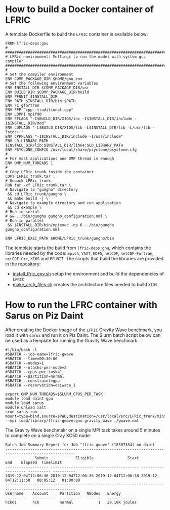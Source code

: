 # How to build a Docker container of LFRIC

A template Dockerfile to build the `LFRIC` container is available below:
```
FROM lfric-deps:gnu
#
################################################################################
# LFRic environment: Settings to run the model with system gcc compiler
################################################################################
#
# Set the compiler environment
ENV COMP_PACKAGE_DIR $HOME/gnu_env
# Set the following environment variables
ENV INSTALL_DIR $COMP_PACKAGE_DIR/usr
ENV BUILD_DIR $COMP_PACKAGE_DIR/build
ENV PFUNIT $INSTALL_DIR
ENV PATH $INSTALL_DIR/bin:$PATH
ENV FC gfortran
ENV FPP "cpp -traditional-cpp"
ENV LDMPI mpif90
ENV FFLAGS "-I$BUILD_DIR/XIOS/inc -I$INSTALL_DIR/include -I$INSTALL_DIR/mod"
ENV LDFLAGS "-L$BUILD_DIR/XIOS/lib -L$INSTALL_DIR/lib -L/usr/lib -lstdc++"
ENV CPPFLAGS "-I$INSTALL_DIR/include -I/usr/include"
ENV LD_LIBRARY_PATH $INSTALL_DIR/lib:$INSTALL_DIR/lib64:$LD_LIBRARY_PATH
ENV PSYCLONE_CONFIG /usr/local/share/psyclone/psyclone.cfg
#
# For most applications one OMP thread is enough
ENV OMP_NUM_THREADS 1
#
# Copy LFRic trunk inside the container
COPY LFRic_trunk.tar .
# Unpack LFRic trunk
RUN tar -xf LFRic_trunk.tar \
# Navigate to "gungho" directory
 && cd LFRic_trunk/gungho \
 && make build -j \
# Navigate to example directory and run application
 && cd example \
# Run in serial
# && ../bin/gungho gungho_configuration.nml \
# Run in parallel
 && $INSTALL_DIR/bin/mpiexec -np 6 ../bin/gungho gungho_configuration.nml

ENV LFRIC_EXEC_PATH $HOME/LFRic_trunk/gungho/bin
``` 
The template starts the build from `lfric-deps:gnu`, which contains the libraries needed by the code: `mpich`, `YAXT`, `HDF5`, `netCDF`, `netCDF-Fortran`, `netCDF-C++`, `XIOS` and `PFUNIT`. The scripts that build the libraries are provided in the repository: 
- [install_lfric_env.sh](https://github.com/eth-cscs/ContainerHackathon/blob/master/LFRIC/docker/install_lfric_env.sh) setup the environment and build the dependencies of `LFRIC`
- [make_arch_files.sh](https://github.com/eth-cscs/ContainerHackathon/blob/master/LFRIC/docker/make_arch_files.sh) creates the architecture files needed to build `XIOS`

# How to run the LFRC container with Sarus on Piz Daint

After creating the Docker image of the `LFRIC` Gravity Wave benchmark, you load it with `sarus` and run it on Piz Daint. The Slurm batch script below can be used as a template for running the Gravity Wave benchmark:
```
#!/bin/bash -l
#SBATCH --job-name=lfric-gwave
#SBATCH --time=00:30:00
#SBATCH --nodes=1
#SBATCH --ntasks-per-node=2
#SBATCH --cpus-per-task=1
#SBATCH --partition=normal
#SBATCH --constraint=gpu
#SBATCH --reservation=esiwace_1

export OMP_NUM_THREADS=$SLURM_CPUS_PER_TASK
module load daint-gpu
module load sarus
module unload xalt
srun sarus run --mount=type=bind,source=$PWD,destination=/usr/local/src/LFRic_trunk/miniapps/gravity_wave/example --mpi load/library/lfric-gwave:gnu gravity_wave ./gwave.nml
```

The Gravity Wave benchmakr on a single MPI task takes around 5 minutes to complete on a single Cray XC50 node:
```
Batch Job Summary Report for Job "lfric-gwave" (18507334) on daint
-----------------------------------------------------------------------------------------------------
             Submit            Eligible               Start                 End    Elapsed  Timelimit
------------------- ------------------- ------------------- ------------------- ---------- ----------
2019-12-04T12:06:36 2019-12-04T12:06:36 2019-12-04T12:06:38 2019-12-04T12:11:50   00:05:12   01:00:00
-----------------------------------------------------------------------------------------------------
Username    Account     Partition   NNodes   Energy
----------  ----------  ----------  ------  --------------
hck01       hck         normal           1   29.18K joules
```
